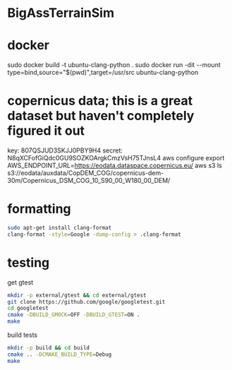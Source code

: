 # BigAssTerrainSim

# docker 
sudo docker build -t ubuntu-clang-python .
sudo docker run -dit --mount type=bind,source="$(pwd)",target=/usr/src ubuntu-clang-python


# copernicus data; this is a great dataset but haven't completely figured it out
key: 807QSJUD3SKJJ0PBY9H4
secret: N8qXCFofGiQdc0GU9SOZKOArgkCmzVsH75TJnsL4
aws configure
export AWS_ENDPOINT_URL=https://eodata.dataspace.copernicus.eu/
aws s3 ls s3://eodata/auxdata/CopDEM_COG/copernicus-dem-30m/Copernicus_DSM_COG_10_S90_00_W180_00_DEM/


# formatting
```bash
sudo apt-get install clang-format
clang-format -style=Google -dump-config > .clang-format
```


# testing
get gtest
```bash
mkdir -p external/gtest && cd external/gtest
git clone https://github.com/google/googletest.git
cd googletest
cmake -DBUILD_GMOCK=OFF -DBUILD_GTEST=ON .
make
```
build tests
```bash
mkdir -p build && cd build
cmake .. -DCMAKE_BUILD_TYPE=Debug
make
```